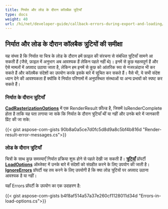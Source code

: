 ```yaml
---
title: निर्यात और लोड के दौरान कॉलबैक त्रुटियाँ
type: docs
weight: 40
url: /hi/net/developer-guide/callback-errors-during-export-and-loading/
---
```


## **निर्यात और लोड के दौरान कॉलबैक त्रुटियों की समीक्षा**

यह संभव है कि निर्यात या चित्र के लोड के दौरान हमें फ़ाइल की संरचना से संबंधित त्रुटियाँ सामने आ सकती हैं 
(जैसे, फ़ाइल में अनुभाग अब आवश्यक हैं लेकिन पहले नहीं थे)। 
इनमें से कुछ महत्वपूर्ण हैं और ऐसे मामलों में अपवाद उठाया जाता है, लेकिन हम इनमें से कुछ को आंतरिक रूप से नजरअंदाज भी कर सकते हैं और कॉलबैक संदेशों का उपयोग करके इसके बारे में सूचित कर सकते हैं।
वैसे भी, ये सभी संदेश ध्यान देने की आवश्यकता हैं क्योंकि वे निर्यात परिणामों में अनुपस्थित संस्थाओं या अन्य प्रभावों को स्पष्ट कर सकते हैं।

### **निर्यात के दौरान त्रुटियाँ**

[**CadRasterizationOptions**](https://reference.aspose.com/cad/net/aspose.cad.imageoptions/cadrasterizationoptions/) में एक RenderResult फ़ील्ड है,
जिसमें IsRenderComplete होता है ताकि यह पता लगाया जा सके कि निर्यात के दौरान त्रुटियाँ थीं या नहीं और उनके बारे में जानकारी प्रिंट की जा सके:

{{< gist aspose-com-gists 90b8a0a5ce7d0fc5d8d9a8c5bf4b816d "Render-result-error-messages.cs">}}

### **लोड के दौरान त्रुटियाँ**

चित्रों के साथ कुछ समस्याएँ निर्यात प्रक्रिया शुरू होने से पहले देखी जा सकती हैं। 
[**त्रुटियाँ**](https://reference.aspose.com/cad/net/aspose.cad/loadoptions/errors/) प्रॉपर्टी
[**LoadOptions**](https://reference.aspose.com/cad/net/aspose.cad/loadoptions/) ऑब्जेक्ट में उनके बारे में संदेशों को संग्रहीत करने के लिए उपयोग की जाती है।
[**IgnoreErrors**](https://reference.aspose.com/cad/net/aspose.cad/loadoptions/ignoreerrors/) प्रॉपर्टी यह तय करने के लिए उपयोगी है कि
क्या लोड त्रुटियों पर अपवाद उठाना आवश्यक है या नहीं। 

यहाँ Errors प्रॉपर्टी के उपयोग का एक उदाहरण है:

{{< gist aspose-com-gists b4f8af514a57a37e260cf1128011d34d "Errors-in-load-options.cs">}}
